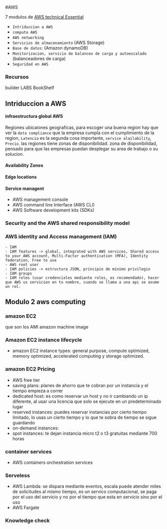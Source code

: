 #AWS

7 modulos de [AWS technical Essential](https://explore.skillbuilder.aws/learn/course/1851/play/85986/aws-technical-essentials)
- `Intriduccion a AWS`
- `computo AWS`
- `AWS networking`
- `Servicios de almacenamiento` (AWS Storage)
- `Base de datos`: (Amazon dynamoDB)
- `Monitorizacion, servicio de balanceo de carga y autoescalado` (balanceadores de carga)
- `Seguridad en AWS`

### Recursos

builder LABS
BookShelf

## Intriduccion a AWS

#### infraestructura global AWS

Regiones ubicaiones geograficas, para escoger una buena region hay que ver la `data compliance` que la empresa cumpla con el cumplimiento de la region, `Latencia` es la segunda cosa importante, `service alailability`, `Precio`.
las regiones tiene zonas de disponibilidad.
zona de disponibilidad, pensado para que las empresas puedan desplegar su area de trabajo o su solucion.



#### Availability Zones
#### Edge locations
#### Service managent
- AWS management console
- AWS command line Interface (AWS CLI)
- AWS Software development kits (SDKs)

### Security and  the AWS shared responsibility model
### AWS identity and Access management (IAM)
    - IAM
    - IAM features -> global, integrated with AWS services, Shared access to your AWS account, Multi-Factor authentication (MFA), Identity federation, Free to use
    - AWS root user
    - IAM policies -> estructura JSON, principio de minimo privilegio
    - IAM groups 
    - IAM roles (usar credenciales mediante roles, es recomendado), hacer que AWS us servicion en tu nombre, cuando se llama a una api se asume un rol.    
### 
## Modulo 2 aws computing

### amazon EC2

que son los AMI amazon machine image
### Amazon EC2 instance lifecycle
- amazon EC2 instance types: general purpose, compute optimized, memory optimized, accelerated computing y storage optimized.
### amazon EC2 Pricing

- AWS free tier
- saving plans: planes de ahorro que te cobran por un instancia y el tiempo empieza a correr
- dedicated host: es como reservar un host y no ir cambiando un ip diferente, al usar una licencia que solo se ejecute en un predeterminado lugar
- reserved instances: puedes reservar instancias por cierto tiempo limitado, lo usas un cierto tiempo y lo que te sobra de tiempo se sigue guardando
- on-demand instances:
- spot instances: 
te dejan instancia micro t2 o  t3 gratuitas mediante 700 horas
### container services
 - AWS containers orchestration services
### Serveless
- AWS Lambda: se dispara mediante eventos, escala puede atender miles de solicitudes al mismo tiempo, es un servico computacional, se paga por el uso del servicio y no por el tiempo que esta en servicio sino por el uso
- AWS Fargate
### Knowledge check
